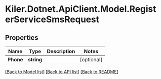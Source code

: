# Kiler.Dotnet.ApiClient.Model.RegisterServiceSmsRequest

## Properties

Name | Type | Description | Notes
------------ | ------------- | ------------- | -------------
**Phone** | **string** |  | [optional] 

[[Back to Model list]](../README.md#documentation-for-models) [[Back to API list]](../README.md#documentation-for-api-endpoints) [[Back to README]](../README.md)

